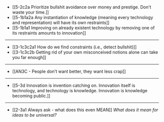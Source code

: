 - [[5-2c2a Prioritize bullshit avoidance over money and prestige. Don't waste your time.]]
- [[5-1b1a2a Any instantiation of knowledge (meaning every technology and representation) will have its own restraints]]
- [[5-1b1a1 Improving on already existent technology by removing one of its restraints amounts to innovation]]
---
- [[3-1c3c2a1 How do we find constraints (i.e., detect bullshit)]]
- [[3-1c3c2b Getting rid of your own misconceived notions alone can take you far enough]]
---
- [[AN3C - People don’t want better, they want less crap]]
---
- [[5-3d Innovation is invention catching on. Innovation itself is technology, and technology is knowledge. Innovation is knowledge becoming public.]]
---
- [[2-3a1 Always ask - what does this even MEAN]]
	*What does it mean for ideas to be universal?*